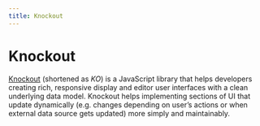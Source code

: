```yaml
---
title: Knockout
---
```


# Knockout

[Knockout](http://knockoutjs.com/) (shortened as *KO*) is a JavaScript library that helps developers creating rich, responsive display and editor user interfaces with a clean underlying data model. Knockout helps implementing sections of UI that update dynamically (e.g. changes depending on user’s actions or when external data source gets updated) more simply and maintainably.
